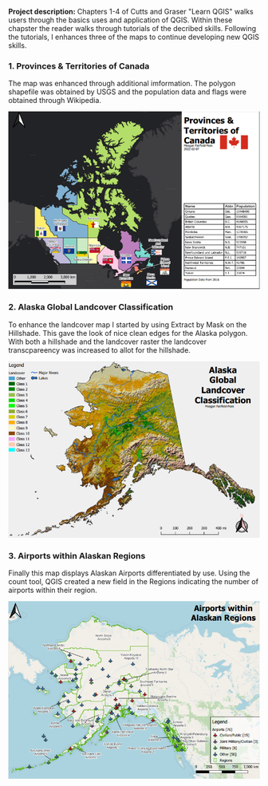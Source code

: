 **Project description:** Chapters 1-4 of Cutts and Graser "Learn QGIS" walks users through the basics uses and application of QGIS. Within these chapster the reader walks through tutorials of the decribed skills. Following the tutorials, I enhances three of the maps to continue developing new QGIS skills.

### 1. Provinces & Territories of Canada

The map was enhanced through additional imformation. The polygon shapefile was obtained by USGS and the population data and flags were obtained through Wikipedia. 

<img src="/lab1/canada_map.png?raw=true"/>

### 2. Alaska Global Landcover Classification

To enhance the landcover map I started by using Extract by Mask on the Hillshade. 
This gave the look of nice clean edges for the Alaska polygon. With both a hillshade and the 
landcover raster the landcover transcpareency was increased to allot for the hillshade. 

<img src="/lab1/Alaska_map.png?raw=true"/>

### 3. Airports within Alaskan Regions

Finally this map displays Alaskan Airports differentiated by use. Using the count tool, QGIS created a new field in the Regions indicating the number of airports within their region.

<img src="/lab1/alaska_airport_map.png?raw=true"/>
